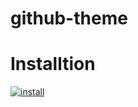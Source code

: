 # github-theme


# Installtion


[![install](https://img.shields.io/badge/install_using-stylus-blue)](https://github.com/sanriodev/github-theme/raw/main/style.user.css)
